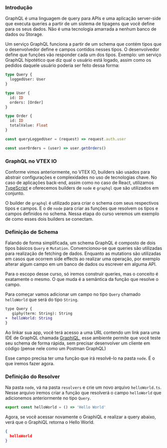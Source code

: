### Introdução
GraphQL é uma linguagem de query para APIs e uma aplicação server-side que executa queries a partir de um sistema de tipagens que você define para os seus dados. Não é uma tecnologia amarrada a nenhum banco de dados ou Storage.

Um serviço GraphQL funciona a partir de um schema que  contém tipos que o desenvolvedor define e campos contidos nesses tipos. O desenvolvedor define que funções vão responder cada um dos tipos. Exemplo: um serviço GraphQL hipotético que diz qual o usuário está logado, assim como os pedidos daquele usuário poderia ser feito dessa forma:

```graphql
type Query {
  loggedUser: User
}

type User {
  id: ID
  orders: [Order]
}

type Order {
  id: ID
  totalValue: Float
}
```

```js
const queryLoggedUser = (request) => request.auth.user

const userOrders = (user) => user.getOrders()
```

### GraphQL no VTEX IO
Conforme vimos anteriormente, no VTEX IO, builders são usados para abstrair configurações e complexidades no uso de tecnologias chave. No caso de aplicações back-end, assim como no caso de React, utilizamos [TypeScript](https://www.typescriptlang.org/) e oferecemos builders de `node` e `graphql` que são utilizados em conjunto.

O builder de `graphql` é utilizado para criar o schema com seus respectivos tipos e campos. E o de `node` para criar as funções que resolvem os tipos e campos definidos no schema.
Nessa etapa do curso veremos um exemplo de como esses dois builders se conectam.


### Definição de Schema

Falando de forma simplificada, um schema GraphQL é composto de dois tipos básicos `Query` e `Mutation`. Convencionou-se que queries são utilizadas para realização de fetching de dados. Enquanto as mutations são utilizadas em casos que ocorrem side effects ao realizar uma operação, por exemplo alterar algum campo em um banco de dados ou escrever em alguma API.

Para o escopo desse curso, só iremos construir queries, mas o conceito é exatamente o mesmo. O que muda é a semântica da função que resolve o campo.

Para começar vamos adicionar um campo no tipo `Query` chamado `helloWorld` que será do tipo `String`.

```diff
type Query {
   giphy(term: String): String
+  helloWorld: String
}
```
Ao linkar sua app, você terá acesso a uma URL contendo um link para uma IDE de GraphQL chamada [GraphiQL](https://graphql.org/swapi-graphql), esse ambiente permite que você teste seu schema de forma rápida, sem precisar desenvolver um cliente em código (pense nele como um Postman GraphQL)

Esse campo precisa ter uma função que irá resolvê-lo na pasta `node`. É o que iremos fazer agora.

### Definição do Resolver

Na pasta `node`, vá na pasta `resolvers` e crie um novo arquivo `helloWorld.ts`. Nesse arquivo iremos criar a função que resolverá o campo `helloWorld` que adicionemos anteriormente no tipo `Query`.

```ts
export const helloWorld = () => 'Hello World'
```

Agora, se você acessar novamente o GraphiQL e realizar a query abaixo, verá que o GraphiQL retorna o Hello World.

```json
{
  helloWorld
}
```
